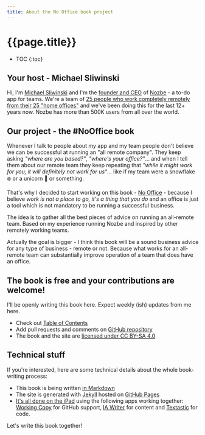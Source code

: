 ```yaml
---
title: About the No Office book project
---
```


# {{page.title}}

* TOC
{:toc}

## Your host - Michael Sliwinski

Hi, I'm [Michael Sliwinski](https://sliwinski.com/) and I'm the [founder and CEO](https://nozbe.com/michael) of [Nozbe](https://nozbe.com/) - a to-do app for teams. We're a team of [25 people who work completely remotely from their 25 "home offices"](https://nozbe.com/about) and we've been doing this for the last 12+ years now. Nozbe has more than 500K users from all over the world.

## Our project - the #NoOffice book

Whenever I talk to people about my app and my team people don't believe we can be successful at running an "all remote company". They keep asking *"where are you based?"*, *"where's your office?"*... and when I tell them about our remote team they keep repeating that *"while it might work for you, it will definitely not work for us"*... like if my team were a snowflake ❄️ or a unicorn 🦄 or something.

That's why I decided to start working on this book - [No Office](/book) - because I believe *work is not a place to go, it's a thing that you do* and an office is just a tool which is not mandatory to be running a successful business.

The idea is to gather all the best pieces of advice on running an all-remote team. Based on my experience running Nozbe and inspired by other remotely working teams.

Actually the goal is bigger - I think this book will be a sound business advice for any type of business - remote or not. Because what works for an all-remote team can substantially improve operation of a team that does have an office.

## The book is free and your contributions are welcome!

I'll be openly writing this book here. Expect weekly (ish) updates from me here.

* Check out [Table of Contents](/book)
* Add pull requests and comments on [GitHub repository](https://github.com/Nozbe/NoOffice.org)
* The book and the site are [licensed under CC BY-SA 4.0](/license)

## Technical stuff

If you're interested, here are some technical details about the whole book-writing process:

* This book is being written [in Markdown](https://daringfireball.net/projects/markdown/)
* The site is generated with [Jekyll](https://jekyllrb.com) hosted on [GitHub Pages](https://pages.github.com)
* [It's all done on the iPad](/why-in-any-company-you-should-be-using-version-control-for-anything-how-we-use-github-not-only-bc2554308455/) using the following apps working together: [Working Copy](https://workingcopyapp.com/) for GitHub support, [IA Writer](https://ia.net/writer) for content and [Textastic](https://www.textasticapp.com/) for code.

Let's write this book together!